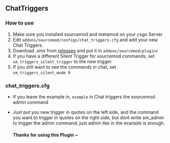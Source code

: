 ## ChatTriggers

### How to use
1. Make sure you installed sourcemod and metamod on your csgo Server
2. Edit `addons/sourcemod/configs/chat_triggers.cfg` and add your new Chat Triggers.
3. Download .smx from [releases](https://github.com/MoritzLoewenstein/ChatTriggers/releases) and put it in `addons/sourcemod/plugins`
3. If you have a different Silent Trigger for sourcemod commands, set `sm_triggers_silent_trigger` to the new trigger.
4. If you still want to see the commands in chat, set `sm_triggers_silent_mode 0`

### chat_triggers.cfg

- If you leave the example in, `example` in Chat triggers the sourcemod admin command
- Just put you new trigger in quotes on the left side, and the command you want to trigger
  in quotes on the right side, but dont write sm_admin to trigger the admin command, 
  just admin like in the example is enough.
  
  #### Thanks for using this Plugin ~

